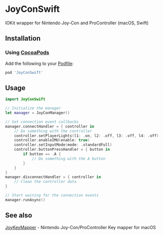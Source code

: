 # JoyConSwift
IOKit wrapper for Nintendo Joy-Con and ProController (macOS, Swift)

## Installation

### Using [CocoaPods](http://cocoapods.org/)

Add the following to your [Podfile](http://guides.cocoapods.org/using/the-podfile.html):

```rb
pod 'JoyConSwift'
```

## Usage

```swift
import JoyConSwift

// Initialize the manager
let manager = JoyConManager()

// Set connection event callbacks
manager.connectHandler = { controller in
    // Do something with the controller
    controller.setPlayerLights(l1: .on, l2: .off, l3: .off, l4: .off)
    controller.enableIMU(enable: true)
    controller.setInputMode(mode: .standardFull)
    controller.buttonPressHandler = { button in
        if button == .A {
            // Do something with the A button
        }
    }
}
manager.disconnectHandler = { controller in
    // Clean the controller data
}

// Start waiting for the connection events
manager.runAsync()
```

## See also

[JoyKeyMapper](https://github.com/magicien/JoyKeyMapper) - Nintendo Joy-Con/ProController Key mapper for macOS
